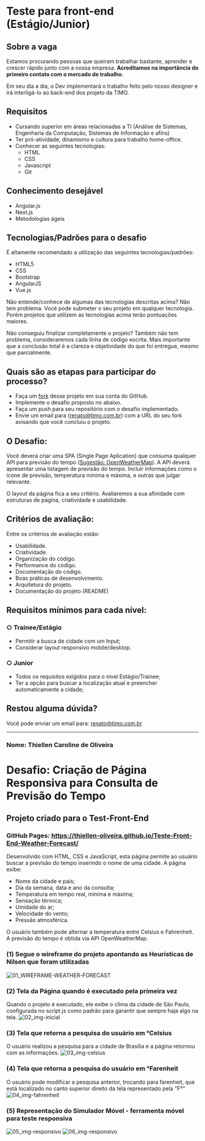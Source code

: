 # Teste para front-end (Estágio/Junior)

## Sobre a vaga

Estamos procurando pessoas que queiram trabalhar bastante, aprender e crescer rápido junto com a nossa empresa. **Acreditamos na importância do primeiro contato com o mercado de trabalho.**

Em seu dia a dia, o Dev implementará o trabalho feito pelo nosso designer e irá interligá-lo ao back-end dos projeto da TIMO.  

## Requisitos
* Cursando superior em áreas relacionadas a TI (Análise de Sistemas, Engenharia da Computação, Sistemas de Informação e afins)
* Ter pró-atividade, dinamismo e cultura para trabalho home-office.
* Conhecer as seguintes tecnologias:
	* HTML
	* CSS
	* Javascript
	* Git

## Conhecimento desejável
* Angular.js
* Next.js
* Metodologias ágeis

## Tecnologias/Padrões para o desafio
É altamente recomendado a utilização das seguintes tecnologias/padrões:
* HTML5
* CSS
* Bootstrap
* AngularJS
* Vue.js
  
Não entende/conhece de algumas das tecnologias descritas acima? Não tem problema. Você pode submeter o seu projeto em qualquer tecnologia. Porém projetos que utilizem as tecnologias acima terão pontuações maiores.

Não conseguiu finalizar completamente o projeto? Também não tem problema, consideraremos cada linha de código escrita. 
Mais importante que a conclusão total é a clareza e objetividade do que foi entregue, mesmo que parcialmente.

## Quais são as etapas para participar do processo?
* Faça um [fork](https://github.com/renatokuroetimo/Teste-Front-End/fork) desse projeto em sua conta do GitHub.
* Implemente o desafio proposto no abaixo.
* Faça um push para seu repositório com o desafio implementado.
* Envie um email para (renato@timo.com.br) com a URL do seu fork avisando que você concluiu o projeto.

## O Desafio:
Você deverá criar uma SPA (Single Page Aplication) que consuma qualquer API para previsão do tempo ([Sugestão: OpenWeatherMap](https://openweathermap.org/api)). A API deverá apresentar uma listagem de previsão do tempo. Incluir informações como o ícone de previsão, temperatura mínima e máxima, e outras que julgar relevante.

O layout da página fica a seu critério. Avaliaremos a sua afinidade com estruturas de página, criatividade e usabilidade.

## Critérios de avaliação:
Entre os critérios de avaliação estão:
* Usabilidade.
* Criatividade.
* Organização do código.
* Performance do código.
* Documentação do código.
* Boas práticas de desenvolvimento.
* Arquitetura do projeto.
* Documentação do projeto (README)

## Requisitos mínimos para cada nível:

### ○ Trainee/Estágio

- Permitir a busca de cidade com um Input;
- Considerar layout responsivo mobile/desktop.

### ○ Junior

- Todos os requisitos exigidos para o nível Estágio/Trainee;
- Ter a opção para buscar a localização atual e preencher automaticamente a cidade;


## Restou alguma dúvida?
Você pode enviar um email para: renato@timo.com.br

------------------------------------------------------------------------------------------------------------------------------------
### Nome: Thiellen Caroline de Oliveira

# Desafio: Criação de Página Responsiva para Consulta de Previsão do Tempo 
## Projeto criado para o Test-Front-End
### GitHub Pages: https://thiellen-oliveira.github.io/Teste-Front-End-Weather-Forecast/


Desenvolvido com HTML, CSS e JavaScript, esta página permite ao usuário buscar a previsão do tempo inserindo o nome de uma cidade. A página exibe:

- Nome da cidade e país;
- Dia da semana, data e ano da consulta;
- Temperatura em tempo real, mínima e máxima;
- Sensação térmica;
- Umidade do ar;
- Velocidade do vento;
- Pressão atmosférica.

 O usuário também pode alternar a temperatura entre Celsius e Fahrenheit. A previsão do tempo é obtida via API OpenWeatherMap. 

 ### (1) Segue o wireframe do projeto apontando as Heurísticas de Nilsen que foram utilizadas
 ![01_WIREFRAME-WEATHER-FORECAST](https://github.com/user-attachments/assets/0eb98e53-171a-4f73-ae5e-66af2c464b1e)

 ### (2) Tela da Página quando é executado pela primeira vez
 Quando o projeto é executado, ele exibe o clima da cidade de São Paulo, configurada no script.js como padrão para garantir que sempre haja algo na tela.
 ![02_img-inicial](https://github.com/user-attachments/assets/956775b4-0a1b-4329-92e6-1214a17ae87f)

 ### (3) Tela que retorna a pesquisa do usuário em °Celsius
 O usuário realizou a pesquisa para a cidade de Brasília e a página retornou com as informações.
![03_img-celsius](https://github.com/user-attachments/assets/f90656d4-886f-4b63-8fbd-f8f4c7a63d0c)

 ### (4) Tela que retorna a pesquisa do usuário em °Farenheit
 O usuário pode modificar a pesquisa anterior, trocando para farenheit, que está localizado no canto superior direito da tela representado pela "F°"
 ![04_img-fahrenheit](https://github.com/user-attachments/assets/f51f511c-5af7-4d3c-8ab3-efdadcc4cd27)

  ### (5) Representação do Simulador Móvel - ferramenta móvel para teste responsiva
![05_img-responsivo](https://github.com/user-attachments/assets/bd20a26d-2aed-43ab-8675-c5257dcedffc)
![06_img-responsivo](https://github.com/user-attachments/assets/f76ac7f8-7689-4118-b861-64a1f329587c)
